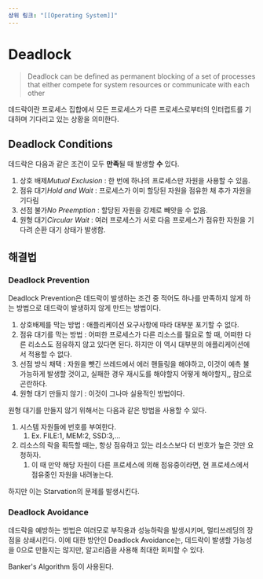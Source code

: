 ```yaml
---
상위 링크: "[[Operating System]]"
---
```

# Deadlock
> Deadlock can be defined as permanent blocking of a set of processes that either compete for system resources or communicate with each other

데드락이란 프로세스 집합에서 모든 프로세스가 다른 프로세스로부터의 인터럽트를 기대하며 기다리고 있는 상황을 의미한다.

## Deadlock Conditions
데드락은 다음과 같은 조건이 모두 **만족**될 때 발생할 **수** 있다.

1. 상호 배제*Mutual Exclusion* : 한 번에 하나의 프로세스만 자원을 사용할 수 있음.
2. 점유 대기*Hold and Wait* : 프로세스가 이미 할당된 자원을 점유한 채 추가 자원을 기다림
3. 선점 불가*No Preemption* : 할당된 자원을 강제로 빼앗을 수 없음.
4. 원형 대기*Circular Wait* : 여러 프로세스가 서로 다음 프로세스가 점유한 자원을 기다려 순환 대기 상태가 발생함.

## 해결법

### Deadlock Prevention
Deadlock Prevention은 데드락이 발생하는 조건 중 적어도 하나를 만족하지 않게 하는 방법으로 데드락이 발생하지 않게 만드는 방법이다.
1. 상호배제를 막는 방법 : 애플리케이션 요구사항에 따라 대부분 포기할 수 없다.
2. 점유 대기를 막는 방법 : 어떠한 프로세스가 다른 리소스를 필요로 할 때, 어떠한 다른 리소스도 점유하지 않고 있다면 된다. 하지만 이 역시 대부분의 애플리케이션에서 적용할 수 없다.
3. 선점 방식 채택 : 자원을 뺏긴 쓰레드에서 에러 핸들링을 해야하고, 이것이 예측 불가능하게 발생할 것이고, 실패한 경우 재시도를 해야할지 어떻게 해야할지,, 참으로 곤란하다.
4. 원형 대기 만들지 않기 : 이것이 그나마 실용적인 방법이다.

원형 대기를 만들지 않기 위해서는 다음과 같은 방법을 사용할 수 있다.
1. 시스템 자원들에 번호를 부여한다.
	1. Ex. FILE:1, MEM:2, SSD:3,...
2. 리소스의 락을 획득할 때는, 항상 점유하고 있는 리소스보다 더 번호가 높은 것만 요청하자.
	1. 이 때 만약 해당 자원이 다른 프로세스에 의해 점유중이라면, 현 프로세스에서 점유중인 자원을 내려놓는다.

하지만 이는 Starvation의 문제를 발생시킨다.
### Deadlock Avoidance
데드락을 예방하는 방법은 여러모로 부작용과 성능하락을 발생시키며, 멀티쓰레딩의 장점을 상쇄시킨다. 이에 대한 방안인 Deadlock Avoidance는, 데드락이 발생할 가능성을 0으로 만들지는 않지만, 알고리즘을 사용해 최대한 회피할 수 있다.

Banker's Algorithm 등이 사용된다.